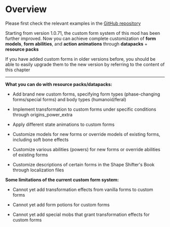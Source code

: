 # Overview

Please first check the relevant examples in the [GitHub repository](https://github.com/onixary/shape-shifter-curse-fabric/tree/master/custom_form_pack_example)

Starting from version 1.0.71, the custom form system of this mod has been further improved.
Now you can achieve complete customization of **form models**, **form abilities**, and **action animations** through **datapacks** + **resource packs**

If you have added custom forms in older versions before, you should be able to easily upgrade them to the new version by referring to the content of this chapter

---

**What you can do with resource packs/datapacks:**

- Add brand new custom forms, specifying form types (phase-changing forms/special forms) and body types (humanoid/feral)

- Implement transformation to custom forms under specific conditions through origins_power_extra

- Apply different state animations to custom forms

- Customize models for new forms or override models of existing forms, including soft bone effects

- Customize various abilities (powers) for new forms or override abilities of existing forms

- Customize descriptions of certain forms in the Shape Shifter's Book through localization files


**Some limitations of the current custom form system:**

- Cannot yet add transformation effects from vanilla forms to custom forms

- Cannot yet add form potions for custom forms

- Cannot yet add special mobs that grant transformation effects for custom forms